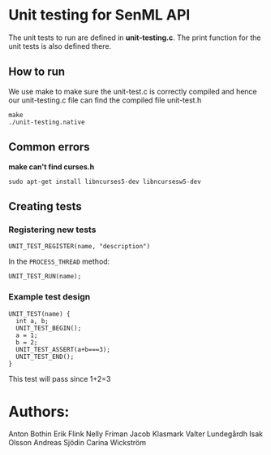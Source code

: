 # Unit testing for SenML API
The unit tests to run are defined in **unit-testing.c**. The print function for the unit tests is also defined there.

## How to run
We use make to make sure the unit-test.c is correctly compiled and hence our unit-testing.c file can find the compiled file unit-test.h
```
make
./unit-testing.native
```

## Common errors


**make can't find curses.h**

`sudo apt-get install libncurses5-dev libncursesw5-dev`

## Creating tests
### Registering new tests

```UNIT_TEST_REGISTER(name, "description")```

In the ```PROCESS_THREAD``` method:

```UNIT_TEST_RUN(name);```

### Example test design

```
UNIT_TEST(name) {
  int a, b;
  UNIT_TEST_BEGIN();
  a = 1;
  b = 2;
  UNIT_TEST_ASSERT(a+b===3);
  UNIT_TEST_END();
}
```
This test will pass since 1+2=3

# Authors:

Anton Bothin
Erik Flink
Nelly Friman
Jacob Klasmark
Valter Lundegårdh
Isak Olsson
Andreas Sjödin
Carina Wickström

